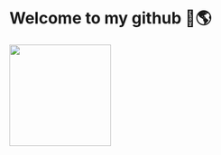 # **Welcome** to my **github** 👋:earth_americas:
<div>
  <a href="https://github.com/Lucas-Lameira">
  <img height="180em" src="https://github-readme-stats.vercel.app/api/top-langs/?username=Lucas-Lameira&layout=compact&langs_count=7&theme=tokyonight"/>
</div>

  
<!--
## Contatos
:mailbox: &nbsp; [![Linkedin Badge](https://img.shields.io/badge/-LucasLameira-blue?style=flat-square&logo=Linkedin&logoColor=white&link=https://www.linkedin.com/in/lucas-lameira-3b1890188/)](https://www.linkedin.com/in/lucas-lameira-3b1890188/)

:email: &nbsp; [![Gmail Badge](https://img.shields.io/badge/lucasslameira@gmail.com-c14438?style=flat-square&logo=Gmail&logoColor=white&link=mailto:lucasslameira@gmail.com)](mailto:lucasslameira@gmail.com)
-->
